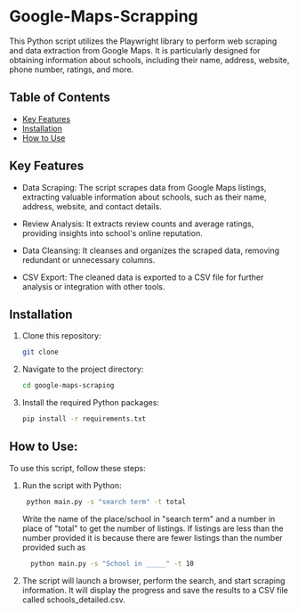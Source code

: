 # Google-Maps-Scrapping
This Python script utilizes the Playwright library to perform web scraping and data extraction from Google Maps. It is particularly designed for obtaining information about schools, including their name, address, website, phone number, ratings, and more.
## Table of Contents

- [Key Features](#key-features)
- [Installation](#installation)
- [How to Use](#how-to-use)


## Key Features
- Data Scraping: The script scrapes data from Google Maps listings, extracting valuable information about schools, such as their name, address, website, and contact details.

- Review Analysis: It extracts review counts and average ratings, providing insights into school's online reputation.

- Data Cleansing: It cleanses and organizes the scraped data, removing redundant or unnecessary columns.

- CSV Export: The cleaned data is exported to a CSV file for further analysis or integration with other tools.

## Installation

1. Clone this repository:

   ```bash
   git clone 
2. Navigate to the project directory:
   ```bash
   cd google-maps-scraping
3. Install the required Python packages:
    ```bash
    pip install -r requirements.txt

## How to Use:

To use this script, follow these steps:

1. Run the script with Python:
    ```bash
     python main.py -s "search term" -t total
    ```
    Write the name of the place/school in "search term" and a number in place of "total" to get the number of listings. If listings are less than the number provided it is because there are fewer listings than the number provided such as
   ```bash
     python main.py -s "School in _____" -t 10
    ```

3. The script will launch a browser, perform the search, and start scraping information. It will display the progress and save the results to a CSV file called schools_detailed.csv.
